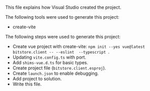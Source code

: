 This file explains how Visual Studio created the project.

The following tools were used to generate this project:
- create-vite

The following steps were used to generate this project:
- Create vue project with create-vite: `npm init --yes vue@latest bitstore.client -- --eslint  --typescript `.
- Updating `vite.config.ts` with port.
- Add `shims-vue.d.ts` for basic types.
- Create project file (`bitstore.client.esproj`).
- Create `launch.json` to enable debugging.
- Add project to solution.
- Write this file.
